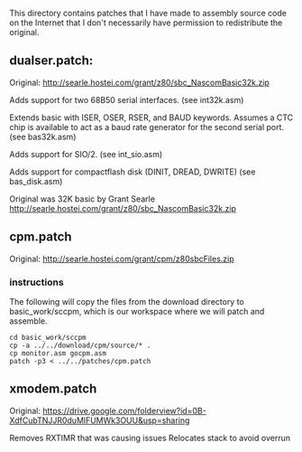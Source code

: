 This directory contains patches that I have made to assembly source
code on the Internet that I don't necessarily have permission 
to redistribute the original.

## dualser.patch: ##
   Original: http://searle.hostei.com/grant/z80/sbc_NascomBasic32k.zip

   Adds support for two 68B50 serial interfaces. 
   (see int32k.asm)

   Extends basic
   with ISER, OSER, RSER, and BAUD keywords. Assumes a CTC chip
   is available to act as a baud rate generator for the
   second serial port. 
   (see bas32k.asm)

   Adds support for SIO/2.
   (see int_sio.asm)

   Adds support for compactflash disk (DINIT, DREAD, DWRITE)
   (see bas_disk.asm)

   Original was 32K basic by Grant Searle
   http://searle.hostei.com/grant/z80/sbc_NascomBasic32k.zip

## cpm.patch ##
   Original: http://searle.hostei.com/grant/cpm/z80sbcFiles.zip

### instructions

The following will copy the files from the download directory to
basic_work/sccpm, which is our workspace where we will patch and
assemble.

    cd basic_work/sccpm
    cp -a ../../download/cpm/source/* .
    cp monitor.asm gocpm.asm
    patch -p3 < ../../patches/cpm.patch

## xmodem.patch ##
   Original: https://drive.google.com/folderview?id=0B-XdfCubTNJJR0duMlFUMWk3OUU&usp=sharing

   Removes RXTIMR that was causing issues
   Relocates stack to avoid overrun
 